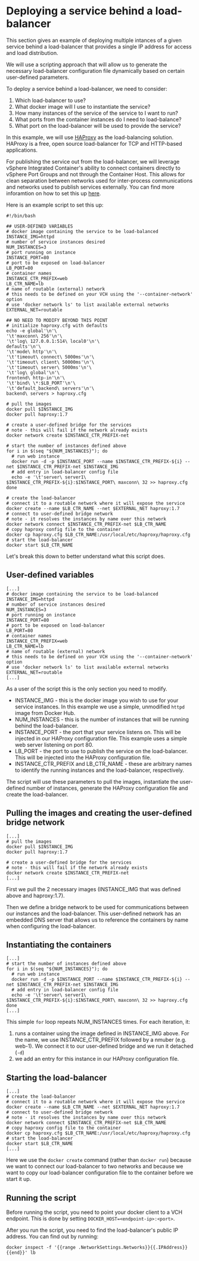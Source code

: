 # Deploying a service behind a load-balancer

This section gives an example of deploying multiple intances of a given service behind a load-balancer that provides a single IP address for access and load distribution.

We will use a scripting approach that will allow us to generate the necessary load-balancer configuration file dynamically based on certain user-defined parameters.

To deploy a service behind a load-balancer, we need to consider:
1. Which load-balancer to use?
2. What docker image will I use to instantiate the service?
3. How many instances of the service of the service to I want to run?
4. What ports from the container instances do I need to load-balance?
5. What port on the load-balancer will be used to provide the service?

In this example, we will use [HAProxy](http://www.haproxy.org/) as the load-balancing solution. HAProxy is a free, open source load-balancer for TCP and HTTP-based applications.

For publishing the service out from the load-balancer, we will leverage vSphere Integrated Container's ability to connect containers directly to vSphere Port Groups and not through the Container Host. This allows for clean separation between networks used for inter-process communications and networks used to publish services externally. You can find more inforamtion on how to set this up [here](https://blogs.vmware.com/vsphere/2017/02/connecting-containers-directly-external-networks.html).

Here is an example script to set this up:

```
#!/bin/bash

## USER-DEFINED VARIABLES
# docker image containing the service to be load-balanced
INSTANCE_IMG=httpd
# number of service instances desired
NUM_INSTANCES=3
# port running on instance
INSTANCE_PORT=80
# port to be exposed on load-balancer
LB_PORT=80
# container names
INSTANCE_CTR_PREFIX=web
LB_CTR_NAME=lb
# name of routable (external) network
# this needs to be defined on your VCH using the '--container-network' option
# use 'docker network ls' to list available external networks
EXTERNAL_NET=routable

## NO NEED TO MODIFY BEYOND THIS POINT
# initialize haproxy.cfg with defaults
echo -e global'\n'\
'\t'maxconn\ 256'\n'\
'\t'log\ 127.0.0.1:514\ local0'\n'\
defaults'\n'\
'\t'mode\ http'\n'\
'\t'timeout\ connect\ 5000ms'\n'\
'\t'timeout\ client\ 50000ms'\n'\
'\t'timeout\ server\ 5000ms'\n'\
'\t'log\ global'\n'\
frontend\ http-in'\n'\
'\t'bind\ \*:$LB_PORT'\n'\
'\t'default_backend\ servers'\n'\
backend\ servers > haproxy.cfg

# pull the images
docker pull $INSTANCE_IMG
docker pull haproxy:1.7

# create a user-defined bridge for the services
# note - this will fail if the network already exists
docker network create $INSTANCE_CTR_PREFIX-net

# start the number of instances defined above
for i in $(seq "${NUM_INSTANCES}"); do
  # run web instance
  docker run -d -p $INSTANCE_PORT --name $INSTANCE_CTR_PREFIX-${i} --net $INSTANCE_CTR_PREFIX-net $INSTANCE_IMG
  # add entry in load-balancer config file
  echo -e '\t'server\ server1\ $INSTANCE_CTR_PREFIX-${i}:$INSTANCE_PORT\ maxconn\ 32 >> haproxy.cfg
done

# create the load-balancer
# connect it to a routable network where it will expose the service
docker create --name $LB_CTR_NAME --net $EXTERNAL_NET haproxy:1.7
# connect to user-defined bridge network
# note - it resolves the instances by name over this network
docker network connect $INSTANCE_CTR_PREFIX-net $LB_CTR_NAME
# copy haproxy config file to the container
docker cp haproxy.cfg $LB_CTR_NAME:/usr/local/etc/haproxy/haproxy.cfg
# start the load-balancer
docker start $LB_CTR_NAME
```

Let's break this down to better understand what this script does.

## User-defined variables

```
[...]
# docker image containing the service to be load-balanced
INSTANCE_IMG=httpd
# number of service instances desired
NUM_INSTANCES=3
# port running on instance
INSTANCE_PORT=80
# port to be exposed on load-balancer
LB_PORT=80
# container names
INSTANCE_CTR_PREFIX=web
LB_CTR_NAME=lb
# name of routable (external) network
# this needs to be defined on your VCH using the '--container-network' option
# use 'docker network ls' to list available external networks
EXTERNAL_NET=routable
[...]
```

As a user of the script this is the only section you need to modify. 
- INSTANCE_IMG - this is the docker image you wish to use for your service instances. In this example we use a simple, unmodified `httpd` image from Docker Hub.
- NUM_INSTANCES - this is the number of instances that will be running behind the load-balancer.
- INSTANCE_PORT - the port that your service listens on. This will be injected in our HAProxy configuration file. This example uses a simple web server listening on port 80.
- LB_PORT - the port to use to publish the service on the load-balancer. This will be injected into the HAProxy configuration file. 
- INSTANCE\_CTR\_PREFIX and LB\_CTR_NAME - these are arbitrary names to identify the running instances and the load-balancer, respectively.

The script will use these parameters to pull the images, instantiate the user-defined number of instances, generate the HAProxy configuration file and create the load-balancer.

## Pulling the images and creating the user-defined bridge network

```
[...]
# pull the images
docker pull $INSTANCE_IMG
docker pull haproxy:1.7

# create a user-defined bridge for the services
# note - this will fail if the network already exists
docker network create $INSTANCE_CTR_PREFIX-net
[...]
```

First we pull the 2 necessary images (INSTANCE_IMG that was defined above and haproxy:1.7).

Then we define a bridge network to be used for communications between our instances and the load-balancer. This user-defined network has an embedded DNS server that allows us to reference the containers by name when configuring the load-balancer.

## Instantiating the containers

```
[...]
# start the number of instances defined above
for i in $(seq "${NUM_INSTANCES}"); do
  # run web instance
  docker run -d -p $INSTANCE_PORT --name $INSTANCE_CTR_PREFIX-${i} --net $INSTANCE_CTR_PREFIX-net $INSTANCE_IMG
  # add entry in load-balancer config file
  echo -e '\t'server\ server1\ $INSTANCE_CTR_PREFIX-${i}:$INSTANCE_PORT\ maxconn\ 32 >> haproxy.cfg
done
[...]
```

This simple `for` loop repeats NUM_INSTANCES times. For each iteration, it:
1. runs a container using the image defined in INSTANCE\_IMG above. For the name, we use INSTANCE\_CTR_PREFIX followed by a nmuber (e.g. web-1). We connect it to our user-defined bridge and we run it detached (`-d`)
2. we add an entry for this instance in our HAProxy configuration file.

## Starting the load-balancer

```
[...]
# create the load-balancer
# connect it to a routable network where it will expose the service
docker create --name $LB_CTR_NAME --net $EXTERNAL_NET haproxy:1.7
# connect to user-defined bridge network
# note - it resolves the instances by name over this network
docker network connect $INSTANCE_CTR_PREFIX-net $LB_CTR_NAME
# copy haproxy config file to the container
docker cp haproxy.cfg $LB_CTR_NAME:/usr/local/etc/haproxy/haproxy.cfg
# start the load-balancer
docker start $LB_CTR_NAME
[...]
```

Here we use the `docker create` command (rather than `docker run`) because we want to connect our load-balancer to two networks and because we want to copy our load-balancer configuration file to the container before we start it up.

## Running the script

Before running the script, you need to point your docker client to a VCH endpoint. This is done by setting `DOCKER_HOST=<endpoint-ip>:<port>`.

After you run the script, you need to find the load-balancer's public IP address. You can find out by running:

```
docker inspect -f '{{range .NetworkSettings.Networks}}{{.IPAddress}}{{end}}' lb
```